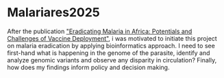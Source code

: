 # Malariares2025
After the publication ["Eradicating Malaria in Africa: Potentials and Challenges of Vaccine Deployment"](https://bjbabs.org/index.php/bjbabs/article/view/318), i was motivated to initiate this project on malaria eradication by applying bioinformatics approach. I need to see first-hand what is happening in the genome of the parasite, identify and analyze genomic variants and observe any disparity in circulation? Finally, how does my findings inform policy and decision making.
